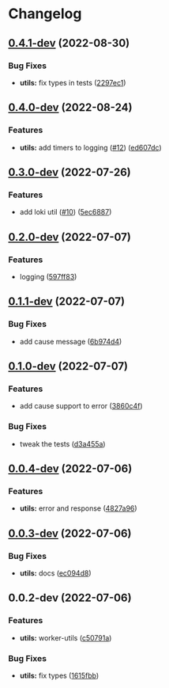 # Changelog

## [0.4.1-dev](https://github.com/web3-storage/workers/compare/worker-utils-v0.4.0-dev...worker-utils-v0.4.1-dev) (2022-08-30)


### Bug Fixes

* **utils:** fix types in tests ([2297ec1](https://github.com/web3-storage/workers/commit/2297ec1e05dde0c1605580fa3f5a0e130b4c5bc0))

## [0.4.0-dev](https://github.com/web3-storage/workers/compare/worker-utils-v0.3.0-dev...worker-utils-v0.4.0-dev) (2022-08-24)


### Features

* **utils:** add timers to logging ([#12](https://github.com/web3-storage/workers/issues/12)) ([ed607dc](https://github.com/web3-storage/workers/commit/ed607dcd3b69b9e277ee773e56a15f0b579788f8))

## [0.3.0-dev](https://github.com/web3-storage/workers/compare/worker-utils-v0.2.0-dev...worker-utils-v0.3.0-dev) (2022-07-26)


### Features

* add loki util ([#10](https://github.com/web3-storage/workers/issues/10)) ([5ec6887](https://github.com/web3-storage/workers/commit/5ec68870b317ec820699b92d4afe45ddf7aa839a))

## [0.2.0-dev](https://github.com/web3-storage/workers/compare/worker-utils-v0.1.1-dev...worker-utils-v0.2.0-dev) (2022-07-07)


### Features

* logging ([597ff83](https://github.com/web3-storage/workers/commit/597ff839ec3eabc4178f63a0cdbc516c00c5515e))

## [0.1.1-dev](https://github.com/web3-storage/workers/compare/worker-utils-v0.1.0-dev...worker-utils-v0.1.1-dev) (2022-07-07)


### Bug Fixes

* add cause message ([6b974d4](https://github.com/web3-storage/workers/commit/6b974d4c2fdeea662ac294631317805b7b80d9e3))

## [0.1.0-dev](https://github.com/web3-storage/workers/compare/worker-utils-v0.0.4-dev...worker-utils-v0.1.0-dev) (2022-07-07)


### Features

* add cause support to error ([3860c4f](https://github.com/web3-storage/workers/commit/3860c4f897cd3f57938cd0197b5dc5278acabbcd))


### Bug Fixes

* tweak the tests ([d3a455a](https://github.com/web3-storage/workers/commit/d3a455adea0bac6a157a579c1d02a78c9cc20b9f))

## [0.0.4-dev](https://github.com/web3-storage/workers/compare/worker-utils-v0.0.3-dev...worker-utils-v0.0.4-dev) (2022-07-06)


### Features

* **utils:** error and response ([4827a96](https://github.com/web3-storage/workers/commit/4827a96d3a09e94223a6359b811b41e4723ac4e9))

## [0.0.3-dev](https://github.com/web3-storage/workers/compare/worker-utils-v0.0.2-dev...worker-utils-v0.0.3-dev) (2022-07-06)


### Bug Fixes

* **utils:** docs ([ec094d8](https://github.com/web3-storage/workers/commit/ec094d87a5c7f2d87f875156dbf150602a7a948c))

## 0.0.2-dev (2022-07-06)


### Features

* **utils:** worker-utils ([c50791a](https://github.com/web3-storage/workers/commit/c50791a7d550f04c9be0bb6e2bde085630ee9f39))


### Bug Fixes

* **utils:** fix types ([1615fbb](https://github.com/web3-storage/workers/commit/1615fbb5d691fca22c60fd44d871a18af88137a1))
